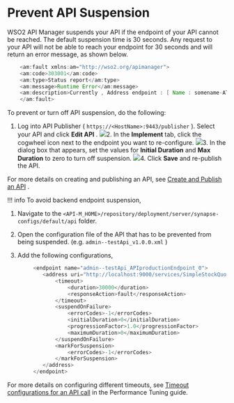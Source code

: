 # Prevent API Suspension

WSO2 API Manager suspends your API if the endpoint of your API cannot be reached. The default suspension time is 30 seconds. Any request to your API will not be able to reach your endpoint for 30 seconds and will return an error message, as shown below.

``` java
    <am:fault xmlns:am="http://wso2.org/apimanager">
    <am:code>303001</am:code>
    <am:type>Status report</am:type>
    <am:message>Runtime Error</am:message>
    <am:description>Currently , Address endpoint : [ Name : somename-AT-sometenant--test_me_APIproductionEndpoint_0 ] [ State : SUSPENDED ]</am:description>
    </am:fault>
```

To prevent or turn off API suspension, do the following:

1.  Log into API Publisher ( `https://<HostName>:9443/publisher` ). Select your API and click **Edit API** .
    ![](/assets/attachments/103333692/103333695.png)2.  In the **Implement** tab, click the cogwheel icon next to the endpoint you want to re-configure.
    ![](/assets/attachments/103333692/103333694.png)3.  In the dialog box that appears, set the values for **Initial Duration** and **Max Duration** to zero to turn off suspension.
    ![](/assets/attachments/103333692/103333693.png)4.  Click **Save** and re-publish the API.

For more details on creating and publishing an API, see [Create and Publish an API](https://docs.wso2.com/display/AM260/Create+and+Publish+an+API) .

!!! info
To avoid backend endpoint suspension,

1.  Navigate to the `<API-M_HOME>/repository/deployment/server/synapse-configs/default/api` folder.
2.  Open the configuration file of the API that has to be prevented from being suspended. (e.g. `admin--testApi_v1.0.0.xml` )
3.  Add the following configurations,

    ``` java
         <endpoint name="admin--testApi_APIproductionEndpoint_0">
            <address uri="http://localhost:9000/services/SimpleStockQuoteService">
                <timeout>
                    <duration>30000</duration>
                    <responseAction>fault</responseAction>
                </timeout>
                <suspendOnFailure>
                    <errorCodes>-1</errorCodes>
                    <initialDuration>0</initialDuration>
                    <progressionFactor>1.0</progressionFactor>
                    <maximumDuration>0</maximumDuration>
                </suspendOnFailure>
                <markForSuspension>
                    <errorCodes>-1</errorCodes>
                </markForSuspension>
            </address>
         </endpoint>
    ```


For more details on configuring different timeouts, see [Timeout configurations for an API call](https://docs.wso2.com/display/SHAN/Tuning+Performance#TuningPerformance-TimeoutconfigurationsforanAPIcall) in the Performance Tuning guide.
